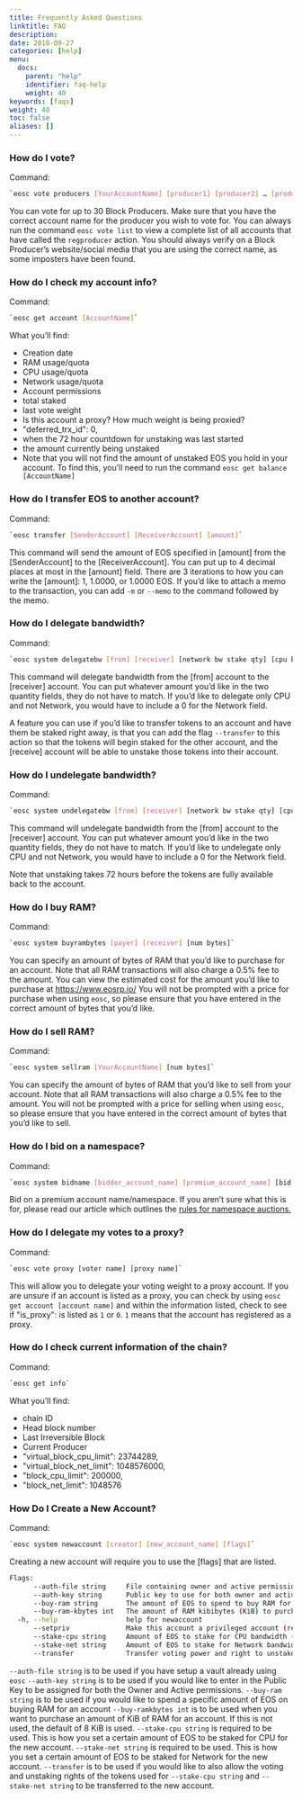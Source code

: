 ```yaml
---
title: Frequently Asked Questions
linktitle: FAQ
description:
date: 2018-09-27
categories: [help]
menu:
  docs:
    parent: "help"
    identifier: faq-help
    weight: 40
keywords: [faqs]
weight: 40
toc: false
aliases: []
---
```


### How do I vote?
Command: 
```bash
`eosc vote producers [YourAccountName] [producer1] [producer2] … [producer30]`
```
You can vote for up to 30 Block Producers. Make sure that you have the correct account name for the producer you wish to vote for. You can always run the command `eosc vote list` to view a complete list of all accounts that have called the `regproducer` action. You should always verify on a Block Producer’s website/social media that you are using the correct name, as some imposters have been found.

### How do I check my account info?
Command: 
```bash
`eosc get account [AccountName]`
```
What you’ll find: 
* Creation date
* RAM usage/quota
* CPU usage/quota
* Network usage/quota
* Account permissions
* total staked
* last vote weight
* Is this account a proxy? How much weight is being proxied?
* "deferred_trx_id": 0,
* when the 72 hour countdown for unstaking was last started
* the amount currently being unstaked
* Note that you will not find the amount of unstaked EOS you hold in your account. To find this, you’ll need to run the command `eosc get balance [AccountName]`

### How do I transfer EOS to another account?
Command: 
```bash
`eosc transfer [SenderAccount] [ReceiverAccount] [amount]`
```
This command will send the amount of EOS specified in [amount] from the [SenderAccount] to the [ReceiverAccount]. You can put up to 4 decimal places at most in the [amount] field. There are 3 iterations to how you can write the [amount]: 1, 1.0000, or 1.0000 EOS.
If you’d like to attach a memo to the transaction, you can add `-m` or `--memo` to the command followed by the memo. 

### How do I delegate bandwidth?
Command: 
```bash
`eosc system delegatebw [from] [receiver] [network bw stake qty] [cpu bw stake qty]`
```
This command will delegate bandwidth from the [from] account to the [receiver] account. You can put whatever amount you’d like in the two quantity fields, they do not have to match. If you’d like to delegate only CPU and not Network, you would have to include a 0 for the Network field. 

A feature you can use if you’d like to transfer tokens to an account and have them be staked right away, is that you can add the flag `--transfer` to this action so that the tokens will begin staked for the other account, and the [receive] account will be able to unstake those tokens into their account.

### How do I undelegate bandwidth?
Command: 
```bash
`eosc system undelegatebw [from] [receiver] [network bw stake qty] [cpu bw stake qty]`
```
This command will undelegate bandwidth from the [from] account to the [receiver] account. You can put whatever amount you’d like in the two quantity fields, they do not have to match. If you’d like to undelegate only CPU and not Network, you would have to include a 0 for the Network field. 

Note that unstaking takes 72 hours before the tokens are fully available back to the account. 

### How do I buy RAM?
Command: 
```bash
`eosc system buyrambytes [payer] [receiver] [num bytes]`
```
You can specify an amount of bytes of RAM that you’d like to purchase for an account. 
Note that all RAM transactions will also charge a 0.5% fee to the amount. You can view the estimated cost for the amount you’d like to purchase at https://www.eosrp.io/ 
You will not be prompted with a price for purchase when using `eosc`, so please ensure that you have entered in the correct amount of bytes that you’d like.

### How do I sell RAM?
Command: 
```bash
`eosc system sellram [YourAccountName] [num bytes]`
```
You can specify the amount of bytes of RAM that you’d like to sell from your account. 
Note that all RAM transactions will also charge a 0.5% fee to the amount. 
You will not be prompted with a price for selling when using `eosc`, so please ensure that you have entered in the correct amount of bytes that you’d like to sell.

### How do I bid on a namespace?
Command: 
```bash
`eosc system bidname [bidder_account_name] [premium_account_name] [bid quantity]`
```
Bid on a premium account name/namespace. If you aren’t sure what this is for, please read our article which outlines the [rules for namespace auctions.](https://www.eoscanada.com/en/everything-you-need-to-know-about-namespace-bidding-about-eos) 

### How do I delegate my votes to a proxy?
Command: 
```bash
`eosc vote proxy [voter name] [proxy name]`
```
This will allow you to delegate your voting weight to a proxy account. If you are unsure if an account is listed as a proxy, you can check by using `eosc get account [account name]` and within the information listed, check to see if "is_proxy": is listed as `1` or `0`. `1` means that the account has registered as a proxy.

### How do I check current information of the chain?
Command: 
```bash
`eosc get info`
```
What you’ll find:
* chain ID
* Head block number
* Last Irreversible Block
* Current Producer
* "virtual_block_cpu_limit": 23744289,
* "virtual_block_net_limit": 1048576000,
* "block_cpu_limit": 200000,
* "block_net_limit": 1048576

### How Do I Create a New Account?
Command:
```bash
`eosc system newaccount [creator] [new_account_name] [flags]`
```
Creating a new account will require you to use the [flags] that are listed.
```bash
Flags:
      --auth-file string     File containing owner and active permissions authorities. See example in --help
      --auth-key string      Public key to use for both owner and active permissions.
      --buy-ram string       The amount of EOS to spend to buy RAM for the new account (at current EOS/RAM market price)
      --buy-ram-kbytes int   The amount of RAM kibibytes (KiB) to purchase for the new account.  Defaults to 8 KiB. (default 8)
  -h, --help                 help for newaccount
      --setpriv              Make this account a privileged account (reserved to the 'eosio' system account)
      --stake-cpu string     Amount of EOS to stake for CPU bandwidth (required)
      --stake-net string     Amount of EOS to stake for Network bandwidth (required)
      --transfer             Transfer voting power and right to unstake EOS to receiver
```
`--auth-file string` is to be used if you have setup a vault already using `eosc`
`--auth-key string` is to be used if you would like to enter in the Public Key to be assigned for both the Owner and Active permissions.
`--buy-ram string` is to be used if you would like to spend a specific amount of EOS on buying RAM for an account
`--buy-ramkbytes int` is to be used when you want to purchase an amount of KiB of RAM for an account. If this is not used, the default of 8 KiB is used.
`--stake-cpu string` is required to be used. This is how you set a certain amount of EOS to be staked for CPU for the new account.
`--stake-net string` is required to be used. This is how you set a certain amount of EOS to be staked for Network for the new account.
`--transfer` is to be used if you would like to also allow the voting and unstaking rights of the tokens used for `--stake-cpu string` and `--stake-net string` to be transferred to the new account. 

